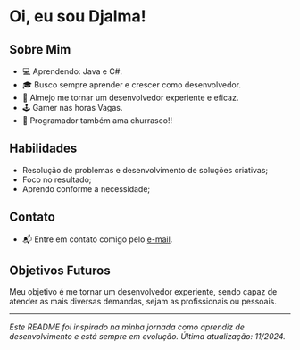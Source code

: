 # Oi, eu sou Djalma!

## Sobre Mim

- 💻 Aprendendo: Java e C#.
- 🎓 Busco sempre aprender e crescer como desenvolvedor.
- 🚀 Almejo me tornar um desenvolvedor experiente e eficaz.
- 🕹️ Gamer nas horas Vagas.
- 🍖 Programador também ama churrasco!!

## Habilidades

- Resolução de problemas e desenvolvimento de soluções criativas;
- Foco no resultado;
- Aprendo conforme a necessidade;

## Contato

- 📬 Entre em contato comigo pelo [e-mail](mailto:djalmaxavier42@gmail.com).

## Objetivos Futuros

Meu objetivo é me tornar um desenvolvedor experiente, sendo capaz de atender as mais diversas demandas, sejam as profissionais ou pessoais.

---

*Este README foi inspirado na minha jornada como aprendiz de desenvolvimento e está sempre em evolução. Última atualização: 11/2024.*
